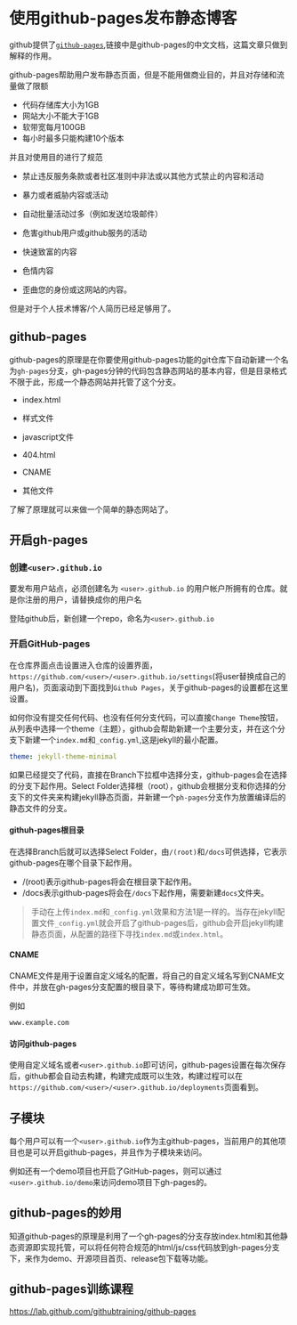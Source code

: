 # 使用github-pages发布静态博客

github提供了[`github-pages`](https://docs.github.com/cn/github/working-with-github-pages),链接中是github-pages的中文文档，这篇文章只做到解释的作用。

github-pages帮助用户发布静态页面，但是不能用做商业目的，并且对存储和流量做了限额

- 代码存储库大小为1GB
- 网站大小不能大于1GB
- 软带宽每月100GB
- 每小时最多只能构建10个版本

并且对使用目的进行了规范

- 禁止违反服务条款或者社区准则中非法或以其他方式禁止的内容和活动

- 暴力或者威胁内容或活动

- 自动批量活动过多（例如发送垃圾邮件）
- 危害github用户或github服务的活动
- 快速致富的内容
- 色情内容
- 歪曲您的身份或这网站的内容。

但是对于个人技术博客/个人简历已经足够用了。

## github-pages

github-pages的原理是在你要使用github-pages功能的git仓库下自动新建一个名为`gh-pages`分支，gh-pages分钟的代码包含静态网站的基本内容，但是目录格式不限于此，形成一个静态网站并托管了这个分支。

- index.html

- 样式文件

- javascript文件
- 404.html
- CNAME
- 其他文件

了解了原理就可以来做一个简单的静态网站了。

## 开启gh-pages

### 创建`<user>.github.io`

要发布用户站点，必须创建名为 `<user>.github.io` 的用户帐户所拥有的仓库。<user>就是你注册的用户，请替换成你的用户名

登陆github后，新创建一个repo，命名为`<user>.github.io`

### 开启GitHub-pages

在仓库界面点击设置进入仓库的设置界面，`https://github.com/<user>/<user>.github.io/settings`(将user替换成自己的用户名)，页面滚动到下面找到`Github Pages`，关于github-pages的设置都在这里设置。

如何你没有提交任何代码、也没有任何分支代码，可以直接`Change Theme`按钮，从列表中选择一个theme（主题），github会帮助新建一个主要分支，并在这个分支下新建一个`index.md`和`_config.yml`,这是jekyll的最小配置。

```yaml
theme: jekyll-theme-minimal
```

如果已经提交了代码，直接在Branch下拉框中选择分支，github-pages会在选择的分支下起作用。Select Folder选择根（root），github会根据分支和你选择的分支下的文件夹来构建jekyll静态页面，并新建一个`ph-pages`分支作为放置编译后的静态文件的分支。

#### githuh-pages根目录

在选择Branch后就可以选择Select Folder，由`/(root)`和`/docs`可供选择，它表示github-pages在哪个目录下起作用。

- /(root)表示github-pages将会在根目录下起作用。
- /docs表示github-pages将会在`/docs`下起作用，需要新建`docs`文件夹。

> 手动在上传`index.md`和`_config.yml`效果和方法1是一样的。当存在jekyll配置文件`_config.yml`就会开启了github-pages后，github会开启jekyll构建静态页面，从配置的路径下寻找`index.md`或`index.html`。

#### CNAME

CNAME文件是用于设置自定义域名的配置，将自己的自定义域名写到CNAME文件中，并放在gh-pages分支配置的根目录下，等待构建成功即可生效。

例如

```shell
www.example.com
```

#### 访问github-pages

使用自定义域名或者`<user>.github.io`即可访问，github-pages设置在每次保存后，github都会自动去构建，构建完成既可以生效，构建过程可以在`https://github.com/<user>/<user>.github.io/deployments`页面看到。

## 子模块

每个用户可以有一个`<user>.github.io`作为主github-pages，当前用户的其他项目也是可以开启github-pages，并且作为子模块来访问。

例如还有一个demo项目也开启了GitHub-pages，则可以通过`<user>.github.io/demo`来访问demo项目下gh-pages的。

## github-pages的妙用

知道github-pages的原理是利用了一个gh-pages的分支存放index.html和其他静态资源即实现托管，可以将任何符合规范的html/js/css代码放到gh-pages分支下，来作为demo、开源项目首页、release包下载等功能。



## github-pages训练课程

https://lab.github.com/githubtraining/github-pages